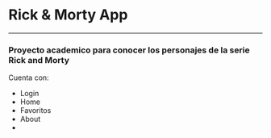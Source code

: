 # Rick & Morty App

<hr/>

### Proyecto academico para conocer los personajes de la serie Rick and Morty

Cuenta con:

- Login
- Home
- Favoritos
- About
- 